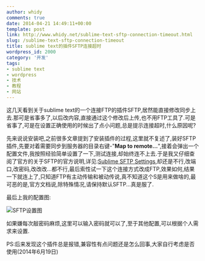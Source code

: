 ```yaml
---
author: whidy
comments: true
date: 2014-04-21 14:49:11+00:00
template: post
link: http://www.whidy.net/sublime-text-sftp-connection-timeout.html
slug: /sublime-text-sftp-connection-timeout
title: sublime text的插件SFTP连接超时
wordpress_id: 2000
category: '开发'
tags:
- sublime text
- wordpress
- 技术
- 教程
- 网站
---
```


这几天看到关于sublime text的一个连接FTP的插件SFTP,居然能直接修改同步上去.那可是省事多了,以后改内容,直接通过这个修改后上传,也不用FTP工具了.可是省事了,可是在设置正确使用的时候出了点小问题,总是提示连接超时,什么原因呢?

先来说说安装吧,之前很多文章提到了安装插件的过程,这里就不复述了,装好SFTP插件,先要对着需要同步到服务器的目录右键-"**Map to remote...**",接着会弹出一个配置文件,我按照经验简单设置了一下,测试连接,却始终连不上去.于是我又仔细查阅了官方的关于SFTP的官方说明,详见:[Sublime SFTP Settings](http://wbond.net/sublime_packages/sftp/settings),却还是不行,改端口,改密码,改改改...都不行,最后索性试一下这个连接方式改成FTP,效果如何,结果一下就连上了,只知道FTP有主动传输和被动传说,真不知道这个S是用来做啥的,最可恶的是,官方文档说,除特殊情况,请保持默认SFTP...真是服了.

最后上我的配置图:

![SFTP设置图](https://www.whidy.net/wp-content/uploads/2014/04/SFTP-settings-400x342.jpg)

如果嫌每次敲密码麻烦,这里可以输入密码就可以了,至于其他配置,可以根据个人需求来设置.

PS:后来发现这个插件总是报错,兼容性有点问题还是怎么回事,大家自行考虑是否使用(2014年6月19日)
